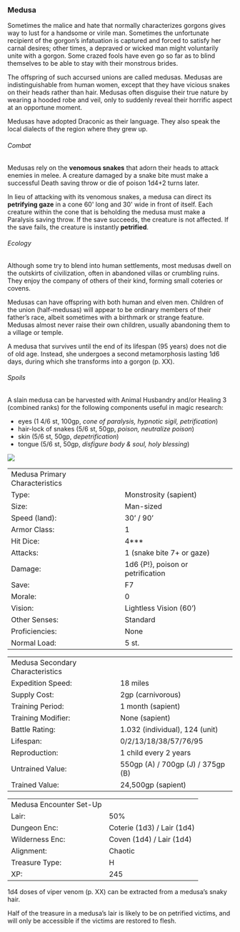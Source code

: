 ### Medusa

Sometimes the malice and hate that normally characterizes gorgons gives way to lust for a handsome or virile man. Sometimes the unfortunate recipient of the gorgon’s infatuation is captured and forced to satisfy her carnal desires; other times, a depraved or wicked man might voluntarily unite with a gorgon. Some crazed fools have even go so far as to blind themselves to be able to stay with their monstrous brides.

The offspring of such accursed unions are called medusas. Medusas are indistinguishable from human women, except that they have vicious snakes on their heads rather than hair. Medusas often disguise their true nature by wearing a hooded robe and veil, only to suddenly reveal their horrific aspect at an opportune moment.

Medusas have adopted Draconic as their language. They also speak the local dialects of the region where they grew up.

###### Combat

Medusas rely on the **venomous snakes** that adorn their heads to attack enemies in melee. A creature damaged by a snake bite must make a successful Death saving throw or die of poison 1d4+2 turns later.

In lieu of attacking with its venomous snakes, a medusa can direct its **petrifying gaze** in a cone 60' long and 30' wide in front of itself. Each creature within the cone that is beholding the medusa must make a Paralysis saving throw. If the save succeeds, the creature is not affected. If the save fails, the creature is instantly **petrified**.

###### Ecology

Although some try to blend into human settlements, most medusas dwell on the outskirts of civilization, often in abandoned villas or crumbling ruins. They enjoy the company of others of their kind, forming small coteries or covens.

Medusas can have offspring with both human and elven men. Children of the union (half-medusas) will appear to be ordinary members of their father’s race, albeit sometimes with a birthmark or strange feature. Medusas almost never raise their own children, usually abandoning them to a village or temple.

A medusa that survives until the end of its lifespan (95 years) does not die of old age. Instead, she undergoes a second metamorphosis lasting 1d6 days, during which she transforms into a gorgon (p. XX).

###### Spoils

A slain medusa can be harvested with Animal Husbandry and/or Healing 3 (combined ranks) for the following components useful in magic research:

* eyes (1 4/6 st, 100gp, *cone of paralysis, hypnotic sigil, petrification*)
* hair-lock of snakes (5/6 st, 50gp, *poison, neutralize poison*)
* skin (5/6 st, 50gp, *depetrification*)
* tongue (5/6 st, 50gp, *disfigure body & soul, holy blessing*)

![](data:image/png;base64...)

|  |  |
| --- | --- |
| Medusa Primary Characteristics | |
| Type: | Monstrosity (sapient) |
| Size: | Man-sized |
| Speed (land): | 30’ / 90’ |
| Armor Class: | 1 |
| Hit Dice: | 4\*\*\* |
| Attacks: | 1 (snake bite 7+ or gaze) |
| Damage: | 1d6 {P!}, poison or petrification |
| Save: | F7 |
| Morale: | 0 |
| Vision: | Lightless Vision (60’) |
| Other Senses: | Standard |
| Proficiencies: | None |
| Normal Load: | 5 st. |

|  |  |
| --- | --- |
| Medusa Secondary Characteristics | |
| Expedition Speed: | 18 miles |
| Supply Cost: | 2gp (carnivorous) |
| Training Period: | 1 month (sapient) |
| Training Modifier: | None (sapient) |
| Battle Rating: | 1.032 (individual), 124 (unit) |
| Lifespan: | 0/2/13/18/38/57/76/95 |
| Reproduction: | 1 child every 2 years |
| Untrained Value: | 550gp (A) / 700gp (J) / 375gp (B) |
| Trained Value: | 24,500gp (sapient) |

|  |  |
| --- | --- |
| Medusa Encounter Set-Up | |
| Lair: | 50% |
| Dungeon Enc: | Coterie (1d3) / Lair (1d4) |
| Wilderness Enc: | Coven (1d4) / Lair (1d4) |
| Alignment: | Chaotic |
| Treasure Type: | H |
| XP: | 245 |

1d4 doses of viper venom (p. XX) can be extracted from a medusa’s snaky hair.

Half of the treasure in a medusa’s lair is likely to be on petrified victims, and will only be accessible if the victims are restored to flesh.
